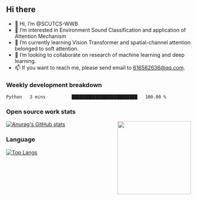 ## Hi there
- 👋 Hi, I’m @SCUTCS-WWB
- 👀 I’m interested in Environment Sound Classification and application of Attention Mechanism
- 🌱 I’m currently learning Vision Transformer and spatial-channel attention belonged to soft attention.
- 💞️ I’m looking to collaborate on research of machine learning and deep learning.
- 📫 If you want to reach me, please send email to 616562636@qq.com.

### Weekly development breakdown
<!--START_SECTION:waka-->
```text
Python   3 mins          █████████████████████████   100.00 % 
```
<!--END_SECTION:waka-->

### Open source work stats

<!---
SCUTCS-WWB/SCUTCS-WWB is a ✨ special ✨ repository because its `README.md` (this file) appears on your GitHub profile.
You can click the Preview link to take a look at your changes.
--->
[![Anurag's GitHub stats](https://github-readme-stats.vercel.app/api?username=SCUTCS-WWB&show_icons=true&icon_color=ffffff&text_color=ffffff&title_color=ffffff&bg_color==0,e66345,904e95)](https://github.com/anuraghazra/github-readme-stats)
<img align='right' src='https://octodex.github.com/images/hula_loop_octodex03.gif' width='200"'>
<br/>

### Language
[![Top Langs](https://github-readme-stats.vercel.app/api/top-langs/?username=WuWenbo1996&)](https://github.com/anuraghazra/github-readme-stats)

